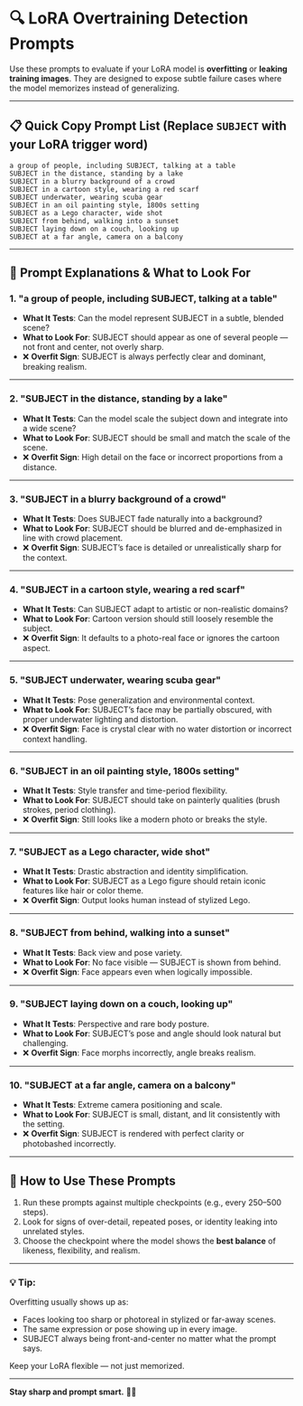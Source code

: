 # 🔍 LoRA Overtraining Detection Prompts

Use these prompts to evaluate if your LoRA model is **overfitting** or **leaking training images**. They are designed to expose subtle failure cases where the model memorizes instead of generalizing.

---

## 📋 Quick Copy Prompt List (Replace `SUBJECT` with your LoRA trigger word)

```text
a group of people, including SUBJECT, talking at a table
SUBJECT in the distance, standing by a lake
SUBJECT in a blurry background of a crowd
SUBJECT in a cartoon style, wearing a red scarf
SUBJECT underwater, wearing scuba gear
SUBJECT in an oil painting style, 1800s setting
SUBJECT as a Lego character, wide shot
SUBJECT from behind, walking into a sunset
SUBJECT laying down on a couch, looking up
SUBJECT at a far angle, camera on a balcony
```

---

## 🧠 Prompt Explanations & What to Look For

### 1. **"a group of people, including SUBJECT, talking at a table"**
- **What It Tests**: Can the model represent SUBJECT in a subtle, blended scene?
- **What to Look For**: SUBJECT should appear as one of several people — not front and center, not overly sharp.  
- ❌ **Overfit Sign**: SUBJECT is always perfectly clear and dominant, breaking realism.

---

### 2. **"SUBJECT in the distance, standing by a lake"**
- **What It Tests**: Can the model scale the subject down and integrate into a wide scene?
- **What to Look For**: SUBJECT should be small and match the scale of the scene.
- ❌ **Overfit Sign**: High detail on the face or incorrect proportions from a distance.

---

### 3. **"SUBJECT in a blurry background of a crowd"**
- **What It Tests**: Does SUBJECT fade naturally into a background?
- **What to Look For**: SUBJECT should be blurred and de-emphasized in line with crowd placement.
- ❌ **Overfit Sign**: SUBJECT’s face is detailed or unrealistically sharp for the context.

---

### 4. **"SUBJECT in a cartoon style, wearing a red scarf"**
- **What It Tests**: Can SUBJECT adapt to artistic or non-realistic domains?
- **What to Look For**: Cartoon version should still loosely resemble the subject.
- ❌ **Overfit Sign**: It defaults to a photo-real face or ignores the cartoon aspect.

---

### 5. **"SUBJECT underwater, wearing scuba gear"**
- **What It Tests**: Pose generalization and environmental context.
- **What to Look For**: SUBJECT’s face may be partially obscured, with proper underwater lighting and distortion.
- ❌ **Overfit Sign**: Face is crystal clear with no water distortion or incorrect context handling.

---

### 6. **"SUBJECT in an oil painting style, 1800s setting"**
- **What It Tests**: Style transfer and time-period flexibility.
- **What to Look For**: SUBJECT should take on painterly qualities (brush strokes, period clothing).
- ❌ **Overfit Sign**: Still looks like a modern photo or breaks the style.

---

### 7. **"SUBJECT as a Lego character, wide shot"**
- **What It Tests**: Drastic abstraction and identity simplification.
- **What to Look For**: SUBJECT as a Lego figure should retain iconic features like hair or color theme.
- ❌ **Overfit Sign**: Output looks human instead of stylized Lego.

---

### 8. **"SUBJECT from behind, walking into a sunset"**
- **What It Tests**: Back view and pose variety.
- **What to Look For**: No face visible — SUBJECT is shown from behind.
- ❌ **Overfit Sign**: Face appears even when logically impossible.

---

### 9. **"SUBJECT laying down on a couch, looking up"**
- **What It Tests**: Perspective and rare body posture.
- **What to Look For**: SUBJECT’s pose and angle should look natural but challenging.
- ❌ **Overfit Sign**: Face morphs incorrectly, angle breaks realism.

---

### 10. **"SUBJECT at a far angle, camera on a balcony"**
- **What It Tests**: Extreme camera positioning and scale.
- **What to Look For**: SUBJECT is small, distant, and lit consistently with the setting.
- ❌ **Overfit Sign**: SUBJECT is rendered with perfect clarity or photobashed incorrectly.

---

## 🧪 How to Use These Prompts

1. Run these prompts against multiple checkpoints (e.g., every 250–500 steps).
2. Look for signs of over-detail, repeated poses, or identity leaking into unrelated styles.
3. Choose the checkpoint where the model shows the **best balance** of likeness, flexibility, and realism.

---

### 💡 Tip:
Overfitting usually shows up as:
- Faces looking too sharp or photoreal in stylized or far-away scenes.
- The same expression or pose showing up in every image.
- SUBJECT always being front-and-center no matter what the prompt says.

Keep your LoRA flexible — not just memorized.

---

**Stay sharp and prompt smart.** 🧠✨